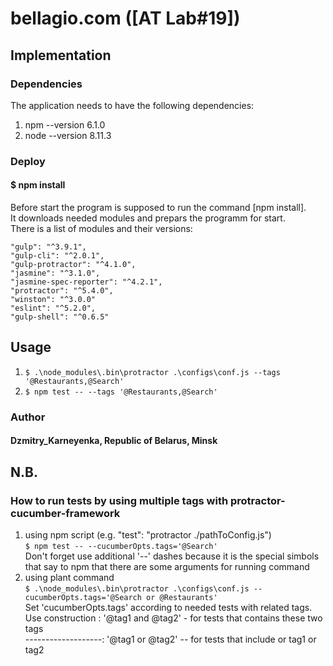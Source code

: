 # bellagio.com ([AT Lab#19])


## Implementation

### Dependencies

The application needs to have the following dependencies:
1. npm --version 6.1.0
2. node --version 8.11.3

### Deploy

#### $ npm install

Before start the program is supposed to run the command [npm install].<br> 
It downloads needed modules and prepars the programm for start.<br>
There is a list of modules and their versions:

    "gulp": "^3.9.1",
    "gulp-cli": "^2.0.1",
    "gulp-protractor": "^4.1.0",
    "jasmine": "^3.1.0",
    "jasmine-spec-reporter": "^4.2.1",
    "protractor": "^5.4.0",
    "winston": "^3.0.0"
    "eslint": "^5.2.0",
    "gulp-shell": "^0.6.5"

## Usage
1. `$ .\node_modules\.bin\protractor .\configs\conf.js --tags '@Restaurants,@Search'`<br>
2. `$ npm test -- --tags '@Restaurants,@Search'`<br>

### Author
#### Dzmitry_Karneyenka, Republic of Belarus, Minsk 

## N.B.
### How to run tests by using multiple tags with protractor-cucumber-framework
 1. using npm script (e.g. "test": "protractor ./pathToConfig.js") <br>
`$ npm test -- --cucumberOpts.tags='@Search'`<br>
Don't forget use additional '--' dashes because it is the special simbols that say to npm that there are some arguments for running command<br>
 2. using plant command<br>
`$ .\node_modules\.bin\protractor .\configs\conf.js --cucumberOpts.tags='@Search or @Restaurants'`<br>
Set 'cucumberOpts.tags' according to needed tests with related tags.<br>
 Use construction : '@tag1 and @tag2' - for tests that contains these two tags<br>
 -------------------: '@tag1 or @tag2' -- for tests that include or tag1 or tag2<br>

